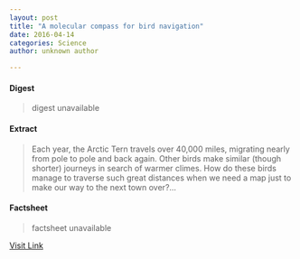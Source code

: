 ```yaml
---
layout: post
title: "A molecular compass for bird navigation"
date: 2016-04-14
categories: Science
author: unknown author

---
```



#### Digest
>digest unavailable

#### Extract
>Each year, the Arctic Tern travels over 40,000 miles, migrating nearly from pole to pole and back again. Other birds make similar (though shorter) journeys in search of warmer climes. How do these birds manage to traverse such great distances when we need a map just to make our way to the next town over?...

#### Factsheet
>factsheet unavailable

[Visit Link](http://phys.org/news344257108.html)


